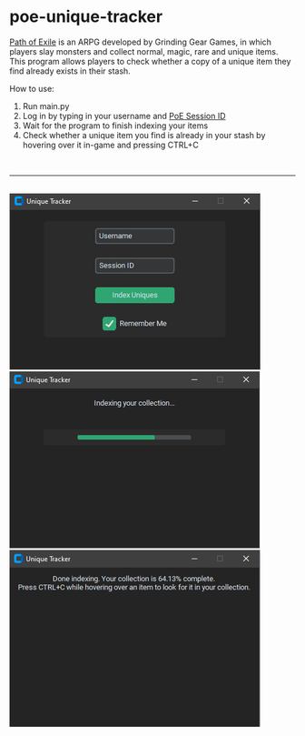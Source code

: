 # poe-unique-tracker
[Path of Exile](https://www.pathofexile.com/) is an ARPG developed by Grinding Gear Games, in which players slay monsters and collect normal, magic, rare and unique items. This program allows players to check whether a copy of a unique item they find already exists in their stash.

How to use:

1. Run main.py
2. Log in by typing in your username and [PoE Session ID](https://www.gamepressure.com/newsroom/how-to-find-poe-session-id/z74e59)
3. Wait for the program to finish indexing your items
4. Check whether a unique item you find is already in your stash by hovering over it in-game and pressing CTRL+C

<br>

---

<br>

<img src="https://github.com/Eeelis/poe-unique-tracker/blob/main/Images/LogIn.png">

<br>

<img src="https://github.com/Eeelis/poe-unique-tracker/blob/main/Images/Indexing.png">

<br>

<img src="https://github.com/Eeelis/poe-unique-tracker/blob/main/Images/DoneIndexing.png">
